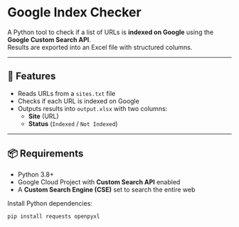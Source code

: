 # Google Index Checker

A Python tool to check if a list of URLs is **indexed on Google** using the **Google Custom Search API**.  
Results are exported into an Excel file with structured columns.

---

## 🚀 Features
- Reads URLs from a `sites.txt` file  
- Checks if each URL is indexed on Google  
- Outputs results into `output.xlsx` with two columns:  
  - **Site** (URL)  
  - **Status** (`Indexed` / `Not Indexed`)  

---

## 📦 Requirements
- Python 3.8+  
- Google Cloud Project with **Custom Search API** enabled  
- A **Custom Search Engine (CSE)** set to search the entire web  

Install Python dependencies:
```bash
pip install requests openpyxl
